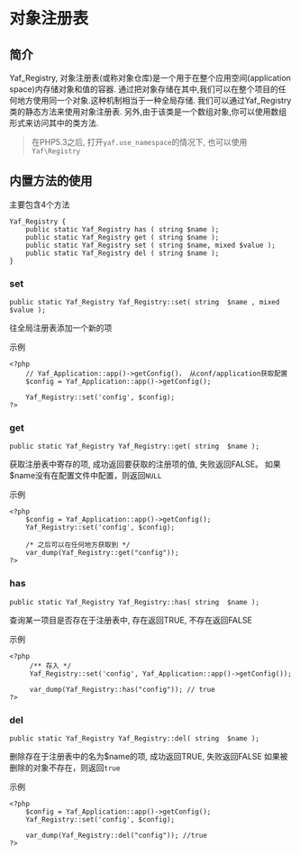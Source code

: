 # 对象注册表

## 简介

Yaf_Registry, 对象注册表(或称对象仓库)是一个用于在整个应用空间(application space)内存储对象和值的容器. 通过把对象存储在其中,我们可以在整个项目的任何地方使用同一个对象.这种机制相当于一种全局存储. 我们可以通过Yaf_Registry类的静态方法来使用对象注册表. 另外,由于该类是一个数组对象,你可以使用数组形式来访问其中的类方法.

> 在PHP5.3之后, 打开`yaf.use_namespace`的情况下, 也可以使用 `Yaf\Registry`

## 内置方法的使用

主要包含4个方法

```
Yaf_Registry {
    public static Yaf_Registry has ( string $name );
    public static Yaf_Registry get ( string $name );
    public static Yaf_Registry set ( string $name, mixed $value );
    public static Yaf_Registry del ( string $name );
}
```

### set

`public static Yaf_Registry Yaf_Registry::set( string  $name , mixed  $value );` 

往全局注册表添加一个新的项

示例

```
<?php
    // Yaf_Application::app()->getConfig()， 从conf/application获取配置
    $config = Yaf_Application::app()->getConfig();

    Yaf_Registry::set('config', $config);
?>
```

### get

`public static Yaf_Registry Yaf_Registry::get( string  $name );`

获取注册表中寄存的项, 成功返回要获取的注册项的值, 失败返回FALSE。
如果$name没有在配置文件中配置，则返回`NULL`

示例

```
<?php
    $config = Yaf_Application::app()->getConfig();
    Yaf_Registry::set('config', $config);

    /* 之后可以在任何地方获取到 */
    var_dump(Yaf_Registry::get("config"));
?>
```

### has

`public static Yaf_Registry Yaf_Registry::has( string  $name );`

查询某一项目是否存在于注册表中, 存在返回TRUE, 不存在返回FALSE

示例

```
<?php
     /** 存入 */
     Yaf_Registry::set('config', Yaf_Application::app()->getConfig());

     var_dump(Yaf_Registry::has("config")); // true
?>
```

### del

`public static Yaf_Registry Yaf_Registry::del( string  $name );`

删除存在于注册表中的名为$name的项, 成功返回TRUE, 失败返回FALSE
如果被删除的对象不存在，则返回`true`

示例

```
<?php
    $config = Yaf_Application::app()->getConfig();
    Yaf_Registry::set('config', $config);

    var_dump(Yaf_Registry::del("config")); //true
?>
```